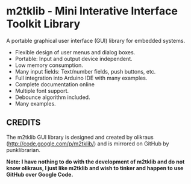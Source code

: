 m2tklib - Mini Interative Interface Toolkit Library
===================================================
A portable graphical user interface (GUI) library for embedded systems.

 * Flexible design of user menus and dialog boxes.
 * Portable: Input and output device independent.
 * Low memory consumption.
 * Many input fields: Text/number fields, push buttons, etc.
 * Full integration into Arduino IDE with many examples.
 * Complete documentation online
 * Multiple font support.
 * Debounce algorithm included.
 * Many examples.

CREDITS
-------
The m2tklib GUI library is designed and created by olikraus (http://code.google.com/p/m2tklib/) and 
is mirrored on GitHub by punklibrarian.
 
**Note: I have nothing to do with the development of m2tklib and do not know olikraus, I just like m2tklib and wish to
tinker and happen to use GitHub over Google Code.**